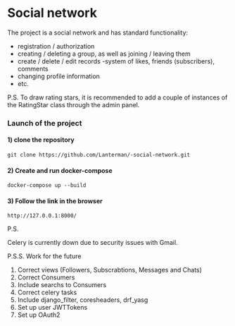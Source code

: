 # Social network

The project is a social network and has standard functionality:
- registration / authorization
- creating / deleting a group, as well as joining / leaving them
- create / delete / edit records
-system of likes, friends (subscribers), comments
- changing profile information
- etc.

P.S.
To draw rating stars, it is recommended to add a couple of instances of the RatingStar class through the admin panel.

### Launch of the project

#### 1) clone the repository
```
git clone https://github.com/Lanterman/-social-network.git
```
#### 2) Create and run docker-compose
```
docker-compose up --build
```
#### 3) Follow the link in the browser
```
http://127.0.0.1:8000/
```

P.S.

Celery is currently down due to security issues with Gmail.

P.S.S.
Work for the future

1. Correct views (Followers, Subscrabtions, Messages and Chats)
2. Correct Consumers
3. Include searchs to Consumers
4. Correct celery tasks
5. Include django_filter, coresheaders, drf_yasg
6. Set up user JWTTokens
7. Set up OAuth2
